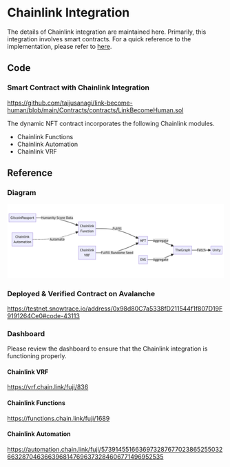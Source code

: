 # Chainlink Integration

The details of Chainlink integration are maintained here. Primarily, this integration involves smart contracts. For a quick reference to the implementation, please refer to [here](../Contracts/contracts/LinkBecomeHuman.sol).

## Code

### Smart Contract with Chainlink Integration

https://github.com/taijusanagi/link-become-human/blob/main/Contracts/contracts/LinkBecomeHuman.sol

The dynamic NFT contract incorporates the following Chainlink modules.

- Chainlink Functions
- Chainlink Automation
- Chainlink VRF

## Reference

### Diagram

![technical-detail](./technical-detail.png)

### Deployed & Verified Contract on Avalanche

https://testnet.snowtrace.io/address/0x98d80C7a5338fD211544f1f807D19F9191264Ce0#code-43113

### Dashboard

Please review the dashboard to ensure that the Chainlink integration is functioning properly.

#### Chainlink VRF

https://vrf.chain.link/fuji/836

#### Chainlink Functions

https://functions.chain.link/fuji/1689

#### Chainlink Automation

https://automation.chain.link/fuji/57391455166369732876770238652550326632870463663968147696373284606771496952535
